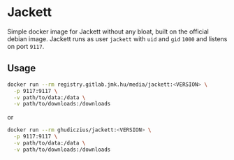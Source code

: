 # Jackett

Simple docker image for Jackett without any bloat, built on the official debian image. Jackett runs as user `jackett` with `uid` and `gid` `1000` and listens on port `9117`.

## Usage

```sh
docker run --rm registry.gitlab.jmk.hu/media/jackett:<VERSION> \
  -p 9117:9117 \
  -v path/to/data:/data \
  -v path/to/downloads:/downloads
```

or

```sh
docker run --rm ghudiczius/jackett:<VERSION> \
  -p 9117:9117 \
  -v path/to/data:/data \
  -v path/to/downloads:/downloads
```
